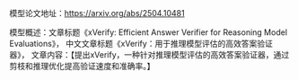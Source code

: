 模型论文地址：https://arxiv.org/abs/2504.10481

模型概述：文章标题《xVerify: Efficient Answer Verifier for Reasoning Model Evaluations》，
中文文章标题《xVerify：用于推理模型评估的高效答案验证器》，
文章内容：【提出xVerify，一种针对推理模型评估的高效答案验证器，通过剪枝和推理优化提高验证速度和准确率。】
